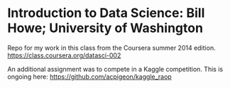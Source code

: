 Introduction to Data Science: Bill Howe; University of Washington
========================

Repo for my work in this class from the Coursera summer 2014 edition.
https://class.coursera.org/datasci-002

An additional assignment was to compete in a Kaggle competition. This is ongoing here:
https://github.com/acpigeon/kaggle_raop

